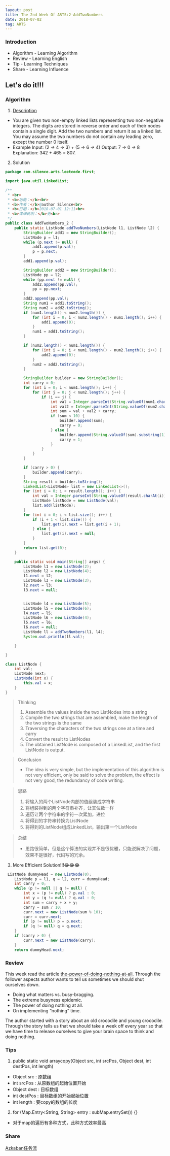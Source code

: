 ```yaml
---
layout: post
title: The 2nd Week Of ARTS:2-AddTwoNumbers
date: 2018-07-02
tag: ARTS
---
```


### Introduction
- Algorithm  - Learning Algorithm
- Review  - Learning English
- Tip - Learning Techniques
- Share - Learning Influence

## Let's do it!!!
### Algorithm

1. [Description](https://leetcode.com/problems/add-two-numbers/description/)
- You are given two non-empty linked lists representing two non-negative integers. The digits are stored in reverse order and each of their nodes contain a single digit. Add the two numbers and return it as a linked list.
You may assume the two numbers do not contain any leading zero, except the number 0 itself.
- Example
Input: (2 -> 4 -> 3) + (5 -> 6 -> 4)
Output: 7 -> 0 -> 8
Explanation: 342 + 465 = 807.

2. Solution

```java
package com.silence.arts.leetcode.first;

import java.util.LinkedList;

/**
 * <br>
 * <b>功能：</b><br>
 * <b>作者：</b>@author Silence<br>
 * <b>日期：</b>2018-07-01 12:11<br>
 * <b>详细说明：</b>无<br>
 */
public class AddTwoNumbers_2 {
    public static ListNode addTwoNumbers(ListNode l1, ListNode l2) {
        StringBuilder add1 = new StringBuilder();
        ListNode p = l1;
        while (p.next != null) {
            add1.append(p.val);
            p = p.next;
        }
        add1.append(p.val);

        StringBuilder add2 = new StringBuilder();
        ListNode pp = l2;
        while (pp.next != null) {
            add2.append(pp.val);
            pp = pp.next;
        }
        add2.append(pp.val);
        String num1 = add1.toString();
        String num2 = add2.toString();
        if (num1.length() < num2.length()) {
            for (int i = 0; i < num2.length() - num1.length(); i++) {
                add1.append(0);
            }
            num1 = add1.toString();
        }

        if (num2.length() < num1.length()) {
            for (int i = 0; i < num1.length() - num2.length(); i++) {
                add2.append(0);
            }
            num2 = add2.toString();
        }

        StringBuilder builder = new StringBuilder();
        int carry = 0;
        for (int i = 0; i < num1.length(); i++) {
            for (int j = 0; j < num2.length(); j++) {
                if (i == j) {
                    int val = Integer.parseInt(String.valueOf(num1.charAt(i)));
                    int val2 = Integer.parseInt(String.valueOf(num2.charAt(j)));
                    int sum = val + val2 + carry;
                    if (sum < 10) {
                        builder.append(sum);
                        carry = 0;
                    } else {
                        builder.append(String.valueOf(sum).substring(1));
                        carry = 1;
                    }
                }
            }
        }

        if (carry > 0) {
            builder.append(carry);
        }
        String result = builder.toString();
        LinkedList<ListNode> list = new LinkedList<>();
        for (int i = 0; i < result.length(); i++) {
            int val = Integer.parseInt(String.valueOf(result.charAt(i)));
            ListNode listNode = new ListNode(val);
            list.add(listNode);
        }
        for (int i = 0; i < list.size(); i++) {
            if (i + 1 < list.size()) {
                list.get(i).next = list.get(i + 1);
            } else {
                list.get(i).next = null;
            }
        }
        return list.get(0);
    }

    public static void main(String[] args) {
        ListNode l1 = new ListNode(2);
        ListNode l2 = new ListNode(4);
        l1.next = l2;
        ListNode l3 = new ListNode(3);
        l2.next = l3;
        l3.next = null;


        ListNode l4 = new ListNode(5);
        ListNode l5 = new ListNode(6);
        l4.next = l5;
        ListNode l6 = new ListNode(4);
        l5.next = l6;
        l6.next = null;
        ListNode ll = addTwoNumbers(l1, l4);
        System.out.println(ll.val);

    }

}

class ListNode {
    int val;
    ListNode next;
    ListNode(int x) {
        this.val = x;
    }
}
```

> Thinking
> 1. Assemble the values inside the two ListNodes into a string
> 2. Compile the two strings that are assembled, make the length of the two strings is the same
> 3. Traversing the characters of the two strings one at a time and carry
> 4. Convert the result to ListNodes
> 5. The obtained ListNode is composed of a LinkedList, and the first ListNode is output.

> Conclusion<br>
> - The idea is very simple, but the implementation of this algorithm is not very efficient, only be said to solve the problem, the effect is not very good, the redundancy of code writing.

> 思路
> 1. 将输入的两个ListNode内部的值组装成字符串
> 2. 将组装得到的两个字符串补齐，让其位数一样
> 3. 遍历让两个字符串的字符一次累加，进位
> 4. 将得到的字符串转换为ListNode
> 5. 将得到的ListNode组成LinkedList，输出第一个ListNode

> 总结
> - 思路很简单，但是这个算法的实现并不是很优雅，只能说解决了问题，效果不是很好，代码写的冗余。

3. More Efficient Solution!!!😂😂😂

```java
 ListNode dummyHead = new ListNode(0);
    ListNode p = l1, q = l2, curr = dummyHead;
    int carry = 0;
    while (p != null || q != null) {
        int x = (p != null) ? p.val : 0;
        int y = (q != null) ? q.val : 0;
        int sum = carry + x + y;
        carry = sum / 10;
        curr.next = new ListNode(sum % 10);
        curr = curr.next;
        if (p != null) p = p.next;
        if (q != null) q = q.next;
    }
    if (carry > 0) {
        curr.next = new ListNode(carry);
    }
    return dummyHead.next;
```
### Review
This week read the article [the-power-of-doing-nothing-at-all](https://medium.com/swlh/the-power-of-doing-nothing-at-all-73eeea488b8b). Through the follower aspects author wants to tell us sometimes we should shut ourselves down.
- Doing what matters vs. busy-bragging.
- The extreme busyness epidemic.
- The power of doing nothing at all.
- On implementing “nothing” time.

The author started with a story about an old crocodile and young crocodile. Through the story tells us that we should take a week off every year so that we have time to release ourselves to give your brain space to think and doing nothing.


### Tips

1. public static void arraycopy(Object src, int srcPos, Object dest, int destPos, int length)
- Object src : 原数组
- int srcPos : 从原数组的起始位置开始
- Object dest : 目标数组
- int destPos : 目标数组的开始起始位置
- int length  : 要copy的数组的长度

2. for (Map.Entry<String, String> entry : subMap.entrySet()) {}
- 对于map的遍历有多种方式，此种方式效率最高

### Share
[Azkaban任务流](http://zxsilence.me/2018/07/%E4%BB%BB%E5%8A%A1%E8%B0%83%E5%BA%A6Azkaban(%E4%BA%8C)%E4%BB%BB%E5%8A%A1%E6%B5%81/)

